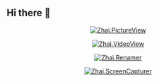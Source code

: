 ## Hi there 👋

<div class="container" align="center">

   [![Zhai.PictureView](https://github-readme-stats.vercel.app/api/pin/?username=ZDY-LOVE&repo=Zhai.PictureView)](https://github.com/ZDY-LOVE/Zhai.PictureView)

   [![Zhai.VideoView](https://github-readme-stats.vercel.app/api/pin/?username=ZDY-LOVE&repo=Zhai.VideoView)](https://github.com/ZDY-LOVE/Zhai.VideoView)

   [![Zhai.Renamer](https://github-readme-stats.vercel.app/api/pin/?username=ZDY-LOVE&repo=Zhai.Renamer)](https://github.com/ZDY-LOVE/Zhai.Renamer)

   [![Zhai.ScreenCapturer](https://github-readme-stats.vercel.app/api/pin/?username=ZDY-LOVE&repo=Zhai.ScreenCapturer)](https://github.com/ZDY-LOVE/Zhai.ScreenCapturer)
  
</div>

<!--

**Here are some ideas to get you started:**

🙋‍♀️ A short introduction - what is your organization all about?
🌈 Contribution guidelines - how can the community get involved?
👩‍💻 Useful resources - where can the community find your docs? Is there anything else the community should know?
🍿 Fun facts - what does your team eat for breakfast?
🧙 Remember, you can do mighty things with the power of [Markdown](https://docs.github.com/github/writing-on-github/getting-started-with-writing-and-formatting-on-github/basic-writing-and-formatting-syntax)
-->
